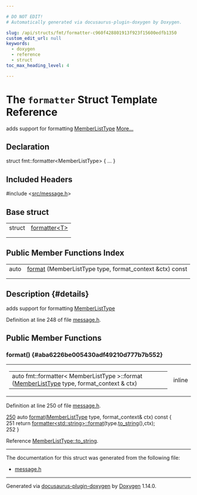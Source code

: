 ```yaml
---

# DO NOT EDIT!
# Automatically generated via docusaurus-plugin-doxygen by Doxygen.

slug: /api/structs/fmt/formatter-c960f428801913f923f15600edfb1350
custom_edit_url: null
keywords:
  - doxygen
  - reference
  - struct
toc_max_heading_level: 4

---
```


<div class="doxyPage">

# The `formatter` Struct Template Reference

<p>adds support for formatting <a href="/web-doxygen/docs/api/classes/memberlisttype">MemberListType</a> <a href="#details">More...</a></p>

## Declaration

<div class="doxyDeclaration">
struct fmt::formatter&lt;MemberListType&gt; { ... }
</div>

## Included Headers

<div class="doxyIncludesList">#include &lt;<a href="/web-doxygen/docs/api/files/src/message-h">src/message.h</a>&gt;
</div>

## Base struct

<table class="doxyMembersIndex">

<tr class="doxyMemberIndexItem">
<td class="doxyMemberIndexItemType" align="left" valign="top">struct</td>
<td class="doxyMemberIndexItemName" align="left" valign="top"><a href="/web-doxygen/docs/api/structs/fmt/formatter">formatter&lt;T&gt;</a></td>
</tr>
<tr class="doxyMemberIndexDescription">
<td class="doxyMemberIndexDescriptionLeft"></td>
<td class="doxyMemberIndexDescriptionRight">
</td>
</tr>
<tr class="doxyMemberIndexSeparator">
<td class="doxyMemberIndexSeparator" colspan="2"></td>
</tr>

</table>

## Public Member Functions Index

<table class="doxyMembersIndex">

<tr class="doxyMemberIndexItem">
<td class="doxyMemberIndexItemType" align="left" valign="top">auto</td>
<td class="doxyMemberIndexItemName" align="left" valign="top"><a href="#aba6226be005430adf49210d777b7b552">format</a> (MemberListType type, format_context &amp;ctx) const</td>
</tr>
<tr class="doxyMemberIndexDescription">
<td class="doxyMemberIndexDescriptionLeft"></td>
<td class="doxyMemberIndexDescriptionRight">
</td>
</tr>
<tr class="doxyMemberIndexSeparator">
<td class="doxyMemberIndexSeparator" colspan="2"></td>
</tr>

</table>

## Description {#details}

<p>adds support for formatting <a href="/web-doxygen/docs/api/classes/memberlisttype">MemberListType</a></p>

<p>Definition at line 248 of file <a href="/web-doxygen/docs/api/files/src/message-h">message.h</a>.</p>


<div class="doxySectionDef">

## Public Member Functions

### format() {#aba6226be005430adf49210d777b7b552}

<div class="doxyMemberItem">
<div class="doxyMemberProto">
<table class="doxyMemberLabels">
<tr class="doxyMemberLabels">
<td class="doxyMemberLabelsLeft">
<table class="doxyMemberName">
<tr>
<td class="doxyMemberName">auto fmt::formatter&lt; MemberListType &gt;::format (<a href="/web-doxygen/docs/api/classes/memberlisttype">MemberListType</a> type, format_context &amp; ctx)</td>
</tr>
</table>
</td>
<td class="doxyMemberLabelsRight">
<span class="doxyMemberLabels">
<span class="doxyMemberLabel inline">inline</span>
</span>
</td>
</tr>
</table>
</div>
<div class="doxyMemberDoc">



<p>Definition at line 250 of file <a href="/web-doxygen/docs/api/files/src/message-h">message.h</a>.</p>


<div class="doxyProgramListing">

<div class="doxyCodeLine"><span class="doxyLineNumber"><a href="#aba6226be005430adf49210d777b7b552">250</a></span><span class="doxyLineContent"><span class="doxyHighlight">  </span><span class="doxyHighlightKeyword">auto</span><span class="doxyHighlight"> <a href="#aba6226be005430adf49210d777b7b552">format</a>(<a href="/web-doxygen/docs/api/classes/memberlisttype">MemberListType</a> type, format_context&amp; ctx)</span><span class="doxyHighlightKeyword"> const </span><span class="doxyHighlight">{</span></span></div>
<div class="doxyCodeLine"><span class="doxyLineNumber">251</span><span class="doxyLineContent"><span class="doxyHighlight">    </span><span class="doxyHighlightKeywordFlow">return</span><span class="doxyHighlight"> <a href="/web-doxygen/docs/api/structs/fmt/formatter">formatter&lt;std::string&gt;::format</a>(type.<a href="/web-doxygen/docs/api/classes/memberlisttype/#aac678c053691c4f32dc9ac2de28680ca">to_string</a>(),ctx);</span></span></div>
<div class="doxyCodeLine"><span class="doxyLineNumber">252</span><span class="doxyLineContent"><span class="doxyHighlight">  }</span></span></div>

</div>


<p>Reference <a href="/web-doxygen/docs/api/classes/memberlisttype/#aac678c053691c4f32dc9ac2de28680ca">MemberListType::to_string</a>.</p>

</div>
</div>

</div>

<hr/>

The documentation for this struct was generated from the following file:

<ul>
<li><a href="/web-doxygen/docs/api/files/src/message-h">message.h</a></li>
</ul>

<hr/>

<p class="doxyGeneratedBy">Generated via <a href="https://github.com/xpack/docusaurus-plugin-doxygen">docusaurus-plugin-doxygen</a> by <a href="https://www.doxygen.nl">Doxygen</a> 1.14.0.</p>

</div>
